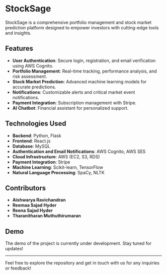 # StockSage
StockSage is a comprehensive portfolio management and stock market prediction platform designed to empower investors with cutting-edge tools and insights.

## Features

- **User Authentication**: Secure login, registration, and email verification using AWS Cognito.
- **Portfolio Management**: Real-time tracking, performance analysis, and risk assessment.
- **Stock Market Prediction**: Advanced machine learning models for accurate predictions.
- **Notifications**: Customizable alerts and critical market event notifications.
- **Payment Integration**: Subscription management with Stripe.
- **AI Chatbot**: Financial assistant for personalized support.

## Technologies Used

- **Backend**: Python, Flask
- **Frontend**: React.js
- **Database**: MySQL
- **Authentication and Email Notifications**: AWS Cognito, AWS SES
- **Cloud Infrastructure**: AWS (EC2, S3, RDS)
- **Payment Integration**: Stripe
- **Machine Learning**: Scikit-learn, TensorFlow
- **Natural Language Processing**: SpaCy, NLTK

## Contributors

- **Aishwarya Ravichandran**
- **Reemaa Sajad Hyder**
- **Reena Sajad Hyder**
- **Tharanitharan Muthuthirumaran**

## Demo

The demo of the project is currently under development. Stay tuned for updates!

---

Feel free to explore the repository and get in touch with us for any inquiries or feedback!
